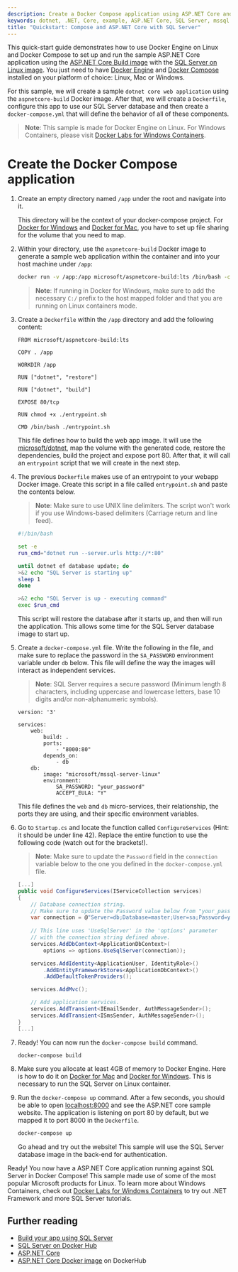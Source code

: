 ```yaml
---
description: Create a Docker Compose application using ASP.NET Core and SQL Server on Linux in Docker. 
keywords: dotnet, .NET, Core, example, ASP.NET Core, SQL Server, mssql
title: "Quickstart: Compose and ASP.NET Core with SQL Server"
---
```


This quick-start guide demonstrates how to use Docker Engine on Linux and Docker Compose to set up and run the sample ASP.NET Core application using the [ASP.NET Core Build image](https://hub.docker.com/r/microsoft/aspnetcore-build/) with the [SQL Server on Linux image](https://hub.docker.com/r/microsoft/mssql-server-linux/). You just need to have [Docker Engine](https://docs.docker.com/engine/installation/) and [Docker Compose](https://docs.docker.com/compose/install/) installed on your platform of choice: Linux, Mac or Windows.

For this sample, we will create a sample `dotnet core web application` using the `aspnetcore-build` Docker image. After that, we will create a `Dockerfile`, configure this app to use our SQL Server database and then create a `docker-compose.yml` that will define the behavior of all of these components.

>**Note**: This sample is made for Docker Engine on Linux. For Windows Containers, please visit [Docker Labs for Windows Containers](https://github.com/docker/labs/tree/master/windows).

# Create the Docker Compose application

1. Create an empty directory named `/app` under the root and navigate into it.

    This directory will be the context of your docker-compose project. For [Docker for Windows](https://docs.docker.com/docker-for-windows/#/shared-drives) and [Docker for Mac](https://docs.docker.com/docker-for-mac/#/file-sharing), you have to set up file sharing for the volume that you need to map. 

1. Within your directory, use the `aspnetcore-build` Docker image to generate a sample web application within the container and into your host machine under `/app`:

    ```bash
    docker run -v /app:/app microsoft/aspnetcore-build:lts /bin/bash -c "cd app && dotnet new -t web"
    ``` 

    >**Note**: If running in Docker for Windows, make sure to add the necessary `C:/` prefix to the host mapped folder and that you are running on Linux containers mode.

1. Create a `Dockerfile` within the `/app` directory and add the following content:

    ```
    FROM microsoft/aspnetcore-build:lts

    COPY . /app

    WORKDIR /app

    RUN ["dotnet", "restore"]

    RUN ["dotnet", "build"]

    EXPOSE 80/tcp

    RUN chmod +x ./entrypoint.sh

    CMD /bin/bash ./entrypoint.sh
    ```

    This file defines how to build the web app image. It will use the [microsoft/dotnet](https://hub.docker.com/r/microsoft/dotnet/), map the volume with the generated code, restore the dependencies, build the project and expose port 80. After that, it will call an `entrypoint` script that we will create in the next step. 

1. The previous `Dockerfile` makes use of an entrypoint to your webapp Docker image. Create this script in a file called `entrypoint.sh` and paste the contents below.

    >**Note**: Make sure to use UNIX line delimiters. The script won't work if you use Windows-based delimiters (Carriage return and line feed).

    ```bash
    #!/bin/bash

    set -e
    run_cmd="dotnet run --server.urls http://*:80"

    until dotnet ef database update; do
    >&2 echo "SQL Server is starting up"
    sleep 1
    done

    >&2 echo "SQL Server is up - executing command"
    exec $run_cmd
    ```

    This script will restore the database after it starts up, and then will run the application. This allows some time for the SQL Server database image to start up.

1. Create a `docker-compose.yml` file. Write the following in the file, and make sure to replace the password in the `SA_PASSWORD` environment variable under `db` below. This file will define the way the images will interact as independent services. 

    >**Note**: SQL Server requires a secure password (Minimum length 8 characters, including uppercase and lowercase letters, base 10 digits and/or non-alphanumeric symbols).

    ```
    version: '3'

    services:
        web:
            build: .
            ports: 
                - "8000:80"
            depends_on:
                - db
        db:
            image: "microsoft/mssql-server-linux"
            environment:
                SA_PASSWORD: "your_password"
                ACCEPT_EULA: "Y"
    ```

    This file defines the `web` and `db` micro-services, their relationship, the ports they are using, and their specific environment variables.

1. Go to `Startup.cs` and locate the function called `ConfigureServices` (Hint: it should be under line 42). Replace the entire function to use the following code (watch out for the brackets!).

    >**Note**: Make sure to update the `Password` field in the `connection` variable below to the one you defined in the `docker-compose.yml` file.

    ```csharp
    [...]
    public void ConfigureServices(IServiceCollection services)
    {
        // Database connection string. 
        // Make sure to update the Password value below from "your_password" to your actual password.
        var connection = @"Server=db;Database=master;User=sa;Password=your_password;";
        
        // This line uses 'UseSqlServer' in the 'options' parameter
        // with the connection string defined above.
        services.AddDbContext<ApplicationDbContext>(
            options => options.UseSqlServer(connection));

        services.AddIdentity<ApplicationUser, IdentityRole>()
            .AddEntityFrameworkStores<ApplicationDbContext>()
            .AddDefaultTokenProviders();

        services.AddMvc();

        // Add application services.
        services.AddTransient<IEmailSender, AuthMessageSender>();
        services.AddTransient<ISmsSender, AuthMessageSender>();
    }
    [...]
    ```

1. Ready! You can now run the `docker-compose build` command.

    ```bash
    docker-compose build
    ```

1. Make sure you allocate at least 4GB of memory to Docker Engine. Here is how to do it on [Docker for Mac](https://docs.docker.com/docker-for-mac/#/advanced) and [Docker for Windows](https://docs.docker.com/docker-for-windows/#/advanced). This is necessary to run the SQL Server on Linux container.

1. Run the `docker-compose up` command. After a few seconds, you should be able to open [localhost:8000](http://localhost:8000) and see the ASP.NET core sample website. The application is listening on port 80 by default, but we mapped it to port 8000 in the `Dockerfile`.

    ```bash
    docker-compose up
    ```

    Go ahead and try out the website! This sample will use the SQL Server database image in the back-end for authentication.

Ready! You now have a ASP.NET Core application running against SQL Server in Docker Compose! This sample made use of some of the most popular Microsoft products for Linux. To learn more about Windows Containers, check out [Docker Labs for Windows Containers](https://github.com/docker/labs/tree/master/windows) to try out .NET Framework and more SQL Server tutorials.

## Further reading

- [Build your app using SQL Server](https://www.microsoft.com/en-us/sql-server/developer-get-started/?utm_medium=Referral&utm_source=docs.docker.com)
- [SQL Server on Docker Hub](https://hub.docker.com/r/microsoft/mssql-server-linux/)
- [ASP.NET Core](https://www.asp.net/core)
- [ASP.NET Core Docker image](https://hub.docker.com/r/microsoft/aspnetcore/) on DockerHub
